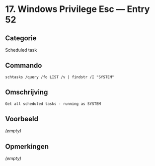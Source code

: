 # 17. Windows Privilege Esc — Entry 52

## Categorie

Scheduled task

## Commando

```
schtasks /query /fo LIST /v | findstr /I "SYSTEM"
```

## Omschrijving

```
Get all scheduled tasks - running as SYSTEM
```

## Voorbeeld

_(empty)_

## Opmerkingen

_(empty)_

